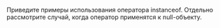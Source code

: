 Приведите примеры использования оператора instanceof. Отдельно рассмотрите случай, когда оператор применятся к null-объекту.
